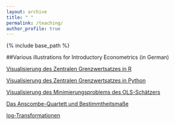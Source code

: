 ```yaml
---
layout: archive
title: " "
permalink: /teaching/
author_profile: true
---
```


{% include base_path %}

##Various illustrations for Introductory Econometrics (in German)

[Visualisierung des Zentralen Grenzwertsatzes in R](https://colab.research.google.com/drive/1DjN7tGiLXlOaxgbNrLWck6zV-AgGq1PZ?usp=sharing)<br>

[Visualisierung des Zentralen Grenzwertsatzes in Python](https://colab.research.google.com/drive/1Vl5389DnP5I4Z7e88GEs9ZPt3YtGCbvR?usp=sharing)<br>

[Visualisierung des Minimierungsproblems des OLS-Schätzers](https://colab.research.google.com/drive/1OdI0ftl4obin7C_ySFL2o9jWaXfZUJ-v?usp=sharing)<br>

[Das Anscombe-Quartett und Bestimmtheitsmaße](https://colab.research.google.com/drive/1wG72Z0d5-9tix_5s8aBNQeccFYqQvx_h?usp=sharing)

[log-Transformationen](https://colab.research.google.com/drive/1bkqeGsYJDwTWA5smkeSJl9e0nFwO4EIY?usp=sharing)
